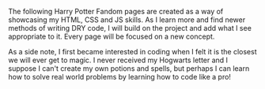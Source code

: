 The following Harry Potter Fandom pages are created as a way of showcasing my HTML, CSS and JS skills. As I learn more and find newer methods of writing DRY code, I will build on the project and add what I see appropriate to it. Every page will be focused on a new concept.

As a side note, I first became interested in coding when I felt it is the closest we will ever get to magic. I never received my Hogwarts letter and I suppose I can't create my own potions and spells, but perhaps I can learn how to solve real world problems by learning how to code like a pro!
